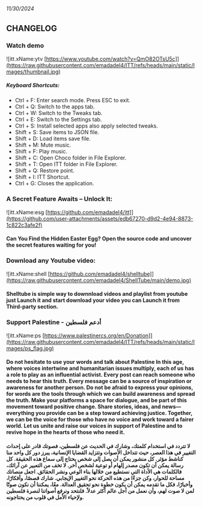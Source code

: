 ###### 11/30/2024

## CHANGELOG

### Watch demo

![itt.xName:ytv [https://www.youtube.com/watch?v=QmO82OTsU5c]](https://raw.githubusercontent.com/emadadel4/ITT/refs/heads/main/static/Images/thumbnail.jpg)

##### Keyboard Shortcuts:

- Ctrl + F: Enter search mode. Press ESC to exit.
- Ctrl + Q: Switch to the apps tab.
- Ctrl + W: Switch to the Tweaks tab.
- Ctrl + E: Switch to the Settings tab.
- Ctrl + S: Install selected apps also apply selected tweaks.
- Shift + S: Save items to JSON file.
- Shift + D: Load items save file.
- Shift + M: Mute music.
- Shift + F: Play music.
- Shift + C: Open Choco folder in File Explorer.
- Shift + T: Open ITT folder in File Explorer.
- Shift + Q: Restore point.
- Shift + I: ITT Shortcut.
- Ctrl + G: Closes the application.

### A Secret Feature Awaits – Unlock It:
![itt.xName:esg [https://github.com/emadadel4/itt]](https://github.com/user-attachments/assets/edb67270-d9d2-4e94-8873-1c822c3afe2f)

#### Can You Find the Hidden Easter Egg? Open the source code and uncover the secret features waiting for you!

### Download any Youtube video:
![itt.xName:shell [https://github.com/emadadel4/shelltube]](https://raw.githubusercontent.com/emadadel4/ShellTube/main/demo.jpg)

#### Shelltube is simple way to downnload videos and playlist from youtube just Launch it and start download your video you can Launch it from Third-party section.

### Support Palestine - أدعم فلسطين
![itt.xName:ps [https://www.palestinercs.org/en/Donation]](https://raw.githubusercontent.com/emadadel4/ITT/refs/heads/main/static/Images/ps_flag.jpg)

#### Do not hesitate to use your words and talk about Palestine In this age, where voices intertwine and humanitarian issues multiply, each of us has a role to play as an influential activist. Every post can reach someone who needs to hear this truth. Every message can be a source of inspiration or awareness for another person. Do not be afraid to express your opinions, for words are the tools through which we can build awareness and spread the truth. Make your platforms a space for dialogue, and be part of this movement toward positive change. Share stories, ideas, and news—everything you provide can be a step toward achieving justice. Together, we can be the voice for those who have no voice and work toward a fairer world. Let us unite and raise our voices in support of Palestine and to revive hope in the hearts of those who need it.

#### لا تتردد في استخدام كلمتك، وشارك في الحديث عن فلسطين، فصوتك قادر على إحداث التغيير  في هذا العصر، حيث تتداخل الأصوات وتتزايد القضايا الإنسانية، يبرز دور كل واحد منا كناشط مؤثر. كل منشور يمكن أن يصل إلى شخص يحتاج إلى سماع هذه الحقيقة. كل رسالة يمكن أن تكون مصدر إلهام أو توعية لشخص آخر. لا تخف من التعبير عن آرائك، فالكلمات هي الأداة التي نستطيع من خلالها بناء الوعي ونشر الحقائق. اجعل منصاتك مساحة للحوار، وكن جزءًا من هذه الحركة نحو التغيير الإيجابي. شارك قصصًا، وأفكارًا، وأخبارًا، فكل ما تقدمه يمكن أن يكون خطوة نحو تحقيق العدالة. معًا، يمكننا أن نكون صوتًا لمن لا صوت لهم، وأن نعمل من أجل عالم أكثر عدلاً. فلنتحد ونرفع أصواتنا لنصرة فلسطين ولإحياء الأمل في قلوب من يحتاجونه.
